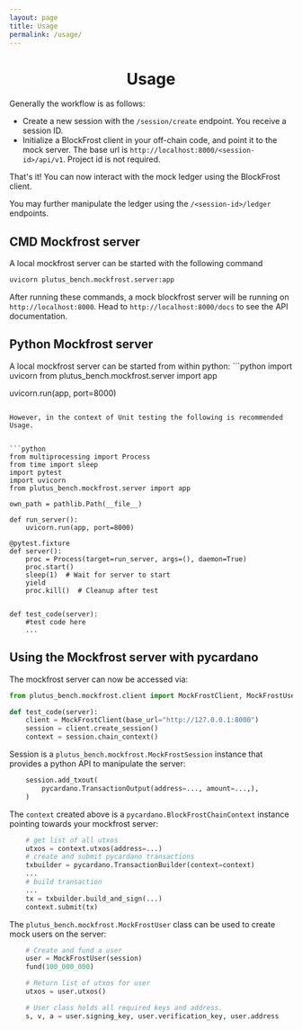 ```yaml
---
layout: page
title: Usage
permalink: /usage/
---
```


<div align="center">
<h1>Usage</h1>
</div>
Generally the workflow is as follows:

- Create a new session with the `/session/create` endpoint. You receive a session ID.
- Initialize a BlockFrost client in your off-chain code, and point it to the mock server. The base url is `http://localhost:8000/<session-id>/api/v1`. Project id is not required.

That's it! You can now interact with the mock ledger using the BlockFrost client.

You may further manipulate the ledger using the `/<session-id>/ledger` endpoints.



<div align="left">
<h2>CMD Mockfrost server</h2>
</div>

A local mockfrost server can be started with the following command
```bash
uvicorn plutus_bench.mockfrost.server:app 
```
After running these commands, a mock blockfrost server will be running on `http://localhost:8000`.
Head to `http://localhost:8000/docs` to see the API documentation.

<div align="left">
<h2>Python Mockfrost server</h2>
</div>
A local mockfrost server can be started from within python:
```python
import uvicorn
from plutus_bench.mockfrost.server import app

uvicorn.run(app, port=8000)
```

However, in the context of Unit testing the following is recommended Usage.


```python
from multiprocessing import Process
from time import sleep
import pytest
import uvicorn
from plutus_bench.mockfrost.server import app

own_path = pathlib.Path(__file__)

def run_server():
    uvicorn.run(app, port=8000)

@pytest.fixture
def server():
    proc = Process(target=run_server, args=(), daemon=True)
    proc.start()
    sleep(1)  # Wait for server to start
    yield
    proc.kill()  # Cleanup after test


def test_code(server):
    #test code here
    ...
```

<div align="left">
<h2>Using the Mockfrost server with pycardano</h2>
</div>

The mockfrost server can now be accessed via:
```python
from plutus_bench.mockfrost.client import MockFrostClient, MockFrostUser

def test_code(server):
    client = MockFrostClient(base_url="http://127.0.0.1:8000")
    session = client.create_session() 
    context = session.chain_context() 
```
Session is a `plutus_bench.mockfrost.MockFrostSession` instance that provides a python API to manipulate the server:
```python
    session.add_txout(
        pycardano.TransactionOutput(address=..., amount=...,),
    )

```


The `context` created above is a `pycardano.BlockFrostChainContext` instance pointing towards your mockfrost server:
```python
    # get list of all utxos
    utxos = context.utxos(address=...)
    # create and submit pycardano transactions
    txbuilder = pycardano.TransactionBuilder(context=context)
    ... 
    # build transaction
    ... 
    tx = txbuilder.build_and_sign(...)
    context.submit(tx)
```




The `plutus_bench.mockfrost.MockFrostUser` class can be used to create mock users on the server:

```python
    # Create and fund a user
    user = MockFrostUser(session)
    fund(100_000_000)

    # Return list of utxos for user
    utxos = user.utxos()

    # User class holds all required keys and address.
    s, v, a = user.signing_key, user.verification_key, user.address
```



